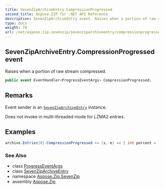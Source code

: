 ```yaml
---
title: SevenZipArchiveEntry.CompressionProgressed
second_title: Aspose.ZIP for .NET API Reference
description: SevenZipArchiveEntry event. Raises when a portion of raw stream compressed
type: docs
weight: 70
url: /net/aspose.zip.sevenzip/sevenziparchiveentry/compressionprogressed/
---
```

## SevenZipArchiveEntry.CompressionProgressed event

Raises when a portion of raw stream compressed.

```csharp
public event EventHandler<ProgressEventArgs> CompressionProgressed;
```

## Remarks

Event sender is an [`SevenZipArchiveEntry`](../) instance.

Does not invoke in multi-threaded mode for LZMA2 entries.

## Examples

```csharp
archive.Entries[0].CompressionProgressed += (s, e) => { int percent = (int)((100 * (long)e.ProceededBytes) / entrySourceStream.Length); };
```

### See Also

* class [ProgressEventArgs](../../../aspose.zip/progresseventargs/)
* class [SevenZipArchiveEntry](../)
* namespace [Aspose.Zip.SevenZip](../../sevenziparchiveentry/)
* assembly [Aspose.Zip](../../../)


